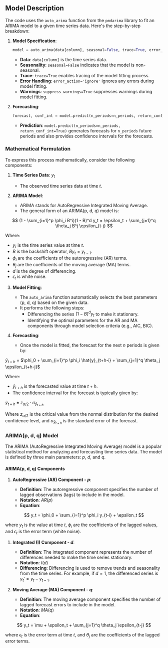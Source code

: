 ## Model Description

The code uses the `auto_arima` function from the `pmdarima` library to fit an ARIMA model to a given time series data. Here's the step-by-step breakdown:

1. **Model Specification**:

   ```python
   model = auto_arima(data[column], seasonal=False, trace=True, error_action='ignore', suppress_warnings=True)
   ```

   - **Data**: `data[column]` is the time series data.
   - **Seasonality**: `seasonal=False` indicates that the model is non-seasonal.
   - **Trace**: `trace=True` enables tracing of the model fitting process.
   - **Error Handling**: `error_action='ignore'` ignores any errors during model fitting.
   - **Warnings**: `suppress_warnings=True` suppresses warnings during model fitting.

2. **Forecasting**:
   ```python
   forecast, conf_int = model.predict(n_periods=n_periods, return_conf_int=True)
   ```
   - **Prediction**: `model.predict(n_periods=n_periods, return_conf_int=True)` generates forecasts for `n_periods` future periods and also provides confidence intervals for the forecasts.

### Mathematical Formulation

To express this process mathematically, consider the following components:

1. **Time Series Data**: $y_t$

   - The observed time series data at time $t$.

2. **ARIMA Model**:

   - ARIMA stands for AutoRegressive Integrated Moving Average.
   - The general form of an ARIMA(p, d, q) model is:

$$
(1 - \sum_{i=1}^p \phi_i B^i)(1 - B)^d y_t = \epsilon_t + \sum_{j=1}^q \theta_j B^j \epsilon_{t-j}
$$

Where:

- $y_t$ is the time series value at time $t$.
- $B$ is the backshift operator, $B y_t = y_{t-1}$.
- $\phi_i$ are the coefficients of the autoregressive (AR) terms.
- $\theta_j$ are the coefficients of the moving average (MA) terms.
- $d$ is the degree of differencing.
- $\epsilon_t$ is white noise.

3. **Model Fitting**:

   - The `auto_arima` function automatically selects the best parameters (p, d, q) based on the given data.
   - It performs the following steps:
     - Differencing the series $(1 - B)^d y_t$ to make it stationary.
     - Identifying the optimal parameters for the AR and MA components through model selection criteria (e.g., AIC, BIC).

4. **Forecasting**:

   - Once the model is fitted, the forecast for the next $n$ periods is given by:

$\hat{y}_{t+h}$ = $\phi_0 + \sum_{i=1}^p \phi_i \hat{y}_{t+h-i} + \sum_{j=1}^q \theta_j \epsilon_{t+h-j}$

Where:

- $\hat{y}_{t+h}$ is the forecasted value at time $t+h$.
- The confidence interval for the forecast is typically given by:

$\hat{y}_{t+h} \pm z_{\alpha/2} \cdot \sigma_{\hat{y}_{t+h}}$

Where $z_{\alpha/2}$ is the critical value from the normal distribution for the desired confidence level, and $\sigma_{\hat{y}_{t+h}}$ is the standard error of the forecast.

### ARIMA(p, d, q) Model

The ARIMA (AutoRegressive Integrated Moving Average) model is a popular statistical method for analyzing and forecasting time series data. The model is defined by three main parameters: $p$, $d$, and $q$.

#### ARIMA(p, d, q) Components

1. **AutoRegressive (AR) Component - $p$**:

   - **Definition**: The autoregressive component specifies the number of lagged observations (lags) to include in the model.
   - **Notation**: $AR(p)$
   - **Equation**:

$$
y_t = \phi_0 + \sum_{i=1}^p \phi_i y_{t-i} + \epsilon_t
$$

where $y_t$ is the value at time $t$, $\phi_i$ are the coefficients of the lagged values, and $\epsilon_t$ is the error term (white noise).

1. **Integrated (I) Component - $d$**:

   - **Definition**: The integrated component represents the number of differences needed to make the time series stationary.
   - **Notation**: $I(d)$
   - **Differencing**: Differencing is used to remove trends and seasonality from the time series. For example, if $d = 1$, the differenced series is $y_t' = y_t - y_{t-1}$.

2. **Moving Average (MA) Component - $q$**:

   - **Definition**: The moving average component specifies the number of lagged forecast errors to include in the model.
   - **Notation**: $MA(q)$
   - **Equation**:

$$
y_t = \mu + \epsilon_t + \sum_{j=1}^q \theta_j \epsilon_{t-j}
$$

where $\epsilon_t$ is the error term at time $t$, and $\theta_j$ are the coefficients of the lagged error terms.
